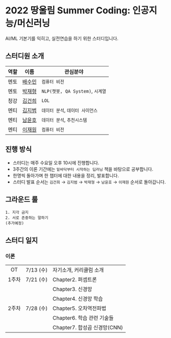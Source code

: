 # 2022 땅울림 Summer Coding: 인공지능/머신러닝  

AI/ML 기본기를 익히고, 실전연습을 하기 위한 스터디입니다.

## 스터디원 소개

| 역할 | 이름 | 관심분야 |
|:----:|:----:|---------|
| 멘토 | [배수민](https://github.com/bsm8734) | `컴퓨터 비전` |
| 멘토 | [박재형](https://github.com/Jay-Ppark) | `NLP(챗봇, QA System)`, `시계열`|
| 청강 | [김건희](https://github.com/KeonHee) | `LOL`| 
| 멘티 | [김지범](https://github.com/jibeomkim7) | `데이터 분석`, `데이터 사이언스`|
| 멘티 | [남윤호](https://github.com/Bucoco) | `데이터 분석`, `추천시스템`|
| 멘티 | [이재원](https://github.com/jaewonLeeKOR) | `컴퓨터 비전`|

## 진행 방식

- 스터디는 매주 수요일 오후 10시에 진행합니다.
- 3주간의 이론 기간에는 `밑바닥부터 시작하는 딥러닝` 책을 바탕으로 공부합니다.
- 한명씩 돌아가며 한 챕터에 대한 내용을 정리, 발표합니다.
- 스터디 발표 순서는 `김건희` → `김지범` → `박재형` → `남윤호` → `이재원` 순서로 돌아갑니다.

<!-- // 실습 커리큘럼 완료 시, 다시 작성
### 이론(2022.07.20 ~)

|![img](http://image.kyobobook.co.kr/images/book/large/636/l9788968484636.jpg)|
|:---------------------------------------------------------------------------:|
|[밑바닥부터 시작하는 딥러닝](http://www.kyobobook.co.kr/product/detailViewKor.laf?mallGb=KOR&ejkGb=KOR&barcode=9788968484636)|

- 한 주차당 3 챕터를 

### 실습/대회(2022.07.20 ~) -->

## 그라운드 룰

```
1. 지각 금지
2. 서로 존중하는 말하기
(추가예정)
```

## 스터디 일지

### 이론
|   |   |    |
|:-:|:-:|:-|
| OT    | 7/13 (수) | 자기소개, 커리큘럼 소개       | 배수민 |
| 1주차 | 7/21 (수) | Chapter2. 퍼셉트론           |  김건희 |
|       |           | Chapter3. 신경망            |  김지범 |
|       |           | Chapter4. 신경망 학습       |  박재형 |
| 2주차 | 7/28 (수) | Chapter5. 오차역전파법       |  남윤호 |
|       |           | Chapter6. 학습 관련 기술들   |  이재원 |
|       |           | Chapter7. 합성곱 신경망(CNN) |  김건희 |


